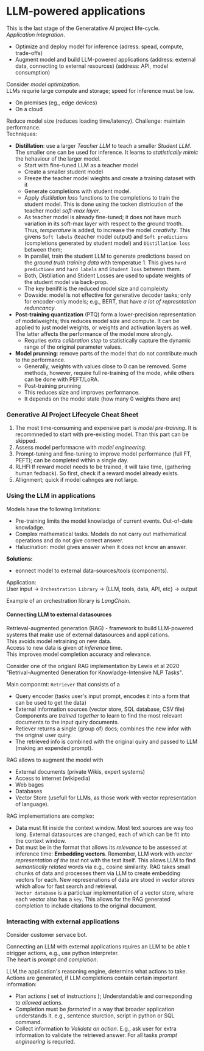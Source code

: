 # LLM-powered applications

This is the last stage of the Generatative AI project life-cycle.  
_Application integration_.  
- Optimize and deploy model for inference (adress: spead, compute, trade-offs)
- Augment model and build LLM-powered applications (address: external data, connecting to external resources) (address: API, model consumption)

Consider _model optimization_.  
LLMs requrie large compute and storage; speed for inference must be low. 
- On premises (eg., edge devices)
- On a cloud

Reduce model size (reduces loading time/latency). Challenge: maintain performance.  
Techniques: 
- __Distillation__: use a larger _Teacher LLM_ to teach a smaller _Student LLM_.  The smaller one can be used for inference. It learns to _statistically mimic_ the hehaviour of the larger model. 
    - Start with fine-tuned LLM as a teacher model
    - Create a smaller student model
    - Freeze the teacher model wieghts and create a training dataset with it
    - Generate completions with student model. 
    - Apply _distillation loss_ functions to the completions to train the student model. This is done using the tocken districution of the teacher model _soft-max layer_.
    - As teacher model is already fine-tuned; it does not have much variation in its soft-max layer with respect to the ground trooth. Thus, _temperature_ is added, to increase the model _creativity_. 
    This givens `Soft labels` (teacher model output) and `Soft predictions` (completions generated by student model) and `Distillation loss` between them; 
    - In parallel, train the student LLM to generate predictions based on the _ground truth training data_ with temperatue 1. This gives `hard predictions` and `hard labels` and `Student loss` between them.
    - Both, Distillation and Stident Losses are used to update weights of the student model via back-prop.
    - The key benifit is the reduced model size and compleixty
    - Dowside: model is not effective for generative decoder tasks; only for encoder-only models; e.g., BERT, that have _a lot of represntation reduncancy_. 
- __Post-training quantization__ (PTQ) form a lower-precision representation of modelweights; this reduces model size and compute. It can be applied to just model weights, or weights and activation layers as well. The latter affects the performance of the model more strongly. 
    - Requries extra _calibration step_ to statistically capture the dynamic range of the original parameter values. 
- __Model prunning__: remove parts of the model that do not contribute much to the performance. 
    - Generally, weights with values close to 0 can be removed. Some methods, however, require full re-training of the mode, while others can be done with PEFT/LoRA. 
    - Post-training prunning 
    - This reduces size and improves performance.
    - It depends on the model state (how many 0 weights there are)


### Generative AI Project Lifecycle Cheat Sheet

1. The most time-consuming and expensive part is _model pre-training_. It is recommneded to start with pre-existing model. Than this part can be skipped. 
2. Assess model performacne with _model engineering_. 
3. Prompt-tuning and fine-tuning to improve model performance (full FT, PEFT); can be completed within a single day.
4. RLHFl If reward model needs to be trained, it will take time, (gathering human fedback). So first, check if a reward model already exists. 
5. Allignment; quick if model cahnges are not large. 


### Using the LLM in applications

Models have the following limitations: 
- Pre-training limits the model knowladge of current events. Out-of-date knowladge. 
- Complex mathematical tasks. Models do not carry out mathematical operations and do not give correct answer. 
- Halucination: model gives answer when it does not know an answer. 

__Solutions:__ 
- eonnect model to external data-sources/tools (components).  

Application:  
User input -> `Orchestration Library` -> {LLM, tools, data, API, etc} -> output  

Example of an orchestration library is _LangChain_.  

#### Connecting LLM to external datasources

Retrieval-augmented generation (RAG) - framework to build LLM-powered systems that make use of external datasources and applications.  
This avoids model retraining on new data.   
Access to new data is given _at inference_ time.  
This improves model completion accuracy and relevance. 

Consider one of the origianl RAG implementation by Lewis et al 2020 "Retrival-Augmented Generation for Knowladge-Intensive NLP Tasks".  

Main componrnt: `Retriever` that consists of a 
- Query encoder (tasks user's input prompt, encodes it into a form that can be used to get the data)
- External information sources (vector store, SQL database, CSV file)
Components are _trained together_ to learn to find the most relevant documents to the input quiry documents. 
- Retiever returns a single (group of) docs; combines the new infor with the original user quiry. 
- The retrieved info is combined with the original quiry and passed to LLM (making an expended prompt). 

RAG allows to augment the model with 
- External documents (private Wikis, expert systems)
- Access to internet (wikipedia)
- Web bages
- Databases
- Vector Store (usefull for LLMs, as those work with vector representation of language).  

RAG implementations are complex: 
- Data must fit inside the context window. Most text sources are way too long. External datasources are changed, each of which can be fit into the context window. 
- Dat must be in the format that allows its _relevance_ to be assessed at inference time: __Embedding vectors__. Remember, LLM work with _vector representation of the text_ not with the text itself. This allows LLM to find _semantically related_ words via e.g., cosine similarity. RAG takes small chunks of data and processes them via LLM to create embedding vectors for each. New represenations of data are stoed in _vector stores_ which allow for fast search and retrieval.  
`Vector database` is a particluar implementation of a vector store, where each vector also has a `key`. This allows for the RAG generated completion to include citations to the original document. 


### Interacting with external applications
Consider customer servace bot.  

Connecting an LLM with external applications rquires an LLM to be able t otrigger actions, e.g., use python interpreter.   
The heart is _prompt and completion_.  

LLM,the application's reasoning engine, determins what actions to take.  
Actions are generated, if LLM completions contain certain important information:
- Plan actions ( set of instructions ); Understandable and corresponding to _allowed_ actions. 
- Completion must be _formated_ in a way that broader application understands it. e.g., sentence sturction, script in python or SQL command. 
- Collect information to _Validate an action_. E.g., ask user for extra information to validate the retrieved answer. For all tasks _prompt engineering_ is requried.


